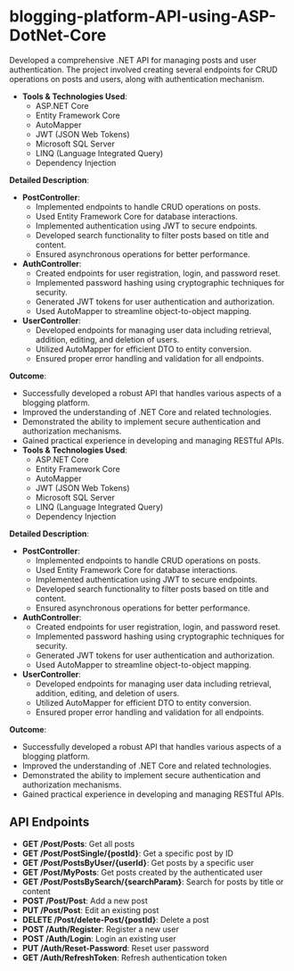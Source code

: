 # blogging-platform-API-using-ASP-DotNet-Core
Developed a comprehensive .NET API for managing posts and user authentication. The project involved creating several endpoints for CRUD operations on posts and users, along with authentication mechanism.
- **Tools & Technologies Used**:
    - ASP.NET Core
    - Entity Framework Core
    - AutoMapper
    - JWT (JSON Web Tokens)
    - Microsoft SQL Server
    - LINQ (Language Integrated Query)
    - Dependency Injection

**Detailed Description**:

- **PostController**:
    - Implemented endpoints to handle CRUD operations on posts.
    - Used Entity Framework Core for database interactions.
    - Implemented authentication using JWT to secure endpoints.
    - Developed search functionality to filter posts based on title and content.
    - Ensured asynchronous operations for better performance.
- **AuthController**:
    - Created endpoints for user registration, login, and password reset.
    - Implemented password hashing using cryptographic techniques for security.
    - Generated JWT tokens for user authentication and authorization.
    - Used AutoMapper to streamline object-to-object mapping.
- **UserController**:
    - Developed endpoints for managing user data including retrieval, addition, editing, and deletion of users.
    - Utilized AutoMapper for efficient DTO to entity conversion.
    - Ensured proper error handling and validation for all endpoints.

**Outcome**:

- Successfully developed a robust API that handles various aspects of a blogging platform.
- Improved the understanding of .NET Core and related technologies.
- Demonstrated the ability to implement secure authentication and authorization mechanisms.
- Gained practical experience in developing and managing RESTful APIs.
- **Tools & Technologies Used**:
    - ASP.NET Core
    - Entity Framework Core
    - AutoMapper
    - JWT (JSON Web Tokens)
    - Microsoft SQL Server
    - LINQ (Language Integrated Query)
    - Dependency Injection

**Detailed Description**:

- **PostController**:
    - Implemented endpoints to handle CRUD operations on posts.
    - Used Entity Framework Core for database interactions.
    - Implemented authentication using JWT to secure endpoints.
    - Developed search functionality to filter posts based on title and content.
    - Ensured asynchronous operations for better performance.
- **AuthController**:
    - Created endpoints for user registration, login, and password reset.
    - Implemented password hashing using cryptographic techniques for security.
    - Generated JWT tokens for user authentication and authorization.
    - Used AutoMapper to streamline object-to-object mapping.
- **UserController**:
    - Developed endpoints for managing user data including retrieval, addition, editing, and deletion of users.
    - Utilized AutoMapper for efficient DTO to entity conversion.
    - Ensured proper error handling and validation for all endpoints.

**Outcome**:

- Successfully developed a robust API that handles various aspects of a blogging platform.
- Improved the understanding of .NET Core and related technologies.
- Demonstrated the ability to implement secure authentication and authorization mechanisms.
- Gained practical experience in developing and managing RESTful APIs.
## API Endpoints

- **GET /Post/Posts**: Get all posts
- **GET /Post/PostSingle/{postId}**: Get a specific post by ID
- **GET /Post/PostsByUser/{userId}**: Get posts by a specific user
- **GET /Post/MyPosts**: Get posts created by the authenticated user
- **GET /Post/PostsBySearch/{searchParam}**: Search for posts by title or content
- **POST /Post/Post**: Add a new post
- **PUT /Post/Post**: Edit an existing post
- **DELETE /Post/delete-Post/{postId}**: Delete a post
- **POST /Auth/Register**: Register a new user
- **POST /Auth/Login**: Login an existing user
- **PUT /Auth/Reset-Password**: Reset user password
- **GET /Auth/RefreshToken**: Refresh authentication token
